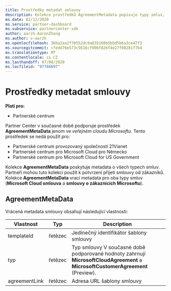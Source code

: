 ```yaml
---
title: Prostředky metadat smlouvy
description: Kolekce prostředků AgreementMetadata popisuje typy smluv, které mohou partneři použít k potvrzení přijetí zákazníka.
ms.date: 02/12/2020
ms.service: partner-dashboard
ms.subservice: partnercenter-sdk
author: aarzh-AaronZhang
ms.author: v-aarzh
ms.openlocfilehash: 36ba2aa2f78552dc9a835168b5bbd5b6a3ce47f3
ms.sourcegitcommit: cfedd76e573c5616cf006f826f4e27f08281f7b4
ms.translationtype: MT
ms.contentlocale: cs-CZ
ms.lasthandoff: 07/08/2020
ms.locfileid: "97766697"
---
```

# <a name="agreement-metadata-resources"></a>Prostředky metadat smlouvy

**Platí pro:**

- Partnerské centrum

Partner Center v současné době podporuje prostředek **AgreementMetaData** jenom ve *veřejném cloudu Microsoftu*. Tento prostředek se nedá použít pro:

- Partnerské centrum provozovaný společností 21Vianet
- Partnerské centrum pro Microsoft Cloud pro Německo
- Partnerské centrum pro Microsoft Cloud for US Government

Kolekce **AgreementMetaData** poskytuje metadata o všech typech smluv. Partneři mohou tuto kolekci použít k potvrzení přijetí smlouvy od zákazníků. Kolekce **AgreementMetaData** vrací metadata pro oba typy smluv (**Microsoft Cloud smlouva** a **smlouvy o zákaznících Microsoftu**).

## <a name="agreementmetadata"></a>AgreementMetaData

Vrácená metadata smlouvy obsahují následující vlastnosti:

| Vlastnost      | Typ               | Description                                                                       |
|---------------|--------------------|-----------------------------------------------------------------------------------|
| templateId    | řetězec             | Jedinečný identifikátor šablony smlouvy                                       |
| typ          | řetězec             | Typ smlouvy V současné době podporované hodnoty zahrnují **MicrosoftCloudAgreement** a **MicrosoftCustomerAgreement** (Preview). |
| agreementLink | řetězec             | Adresa URL šablony smlouvy                                                    |
